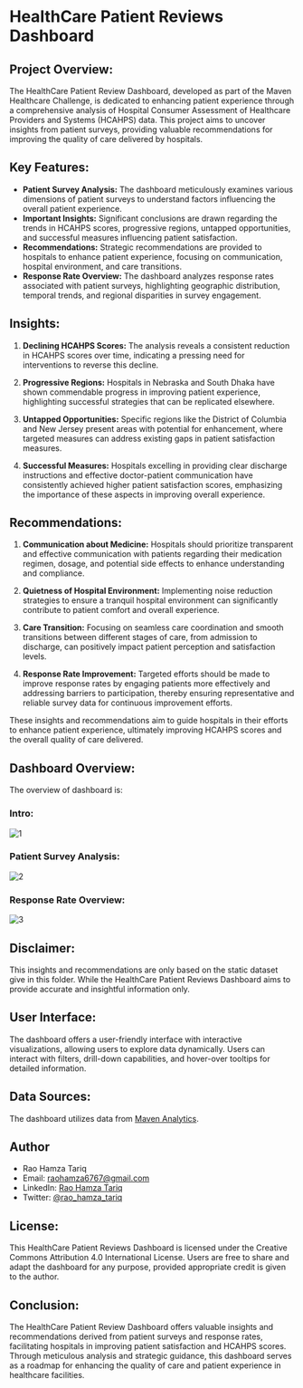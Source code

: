 # **HealthCare Patient Reviews Dashboard**

## **Project Overview:**
The HealthCare Patient Review Dashboard, developed as part of the Maven Healthcare Challenge, is dedicated to enhancing patient experience through a comprehensive analysis of Hospital Consumer Assessment of Healthcare Providers and Systems (HCAHPS) data. This project aims to uncover insights from patient surveys, providing valuable recommendations for improving the quality of care delivered by hospitals.

## **Key Features:**
- **Patient Survey Analysis:** The dashboard meticulously examines various dimensions of patient surveys to understand factors influencing the overall patient experience.
- **Important Insights:** Significant conclusions are drawn regarding the trends in HCAHPS scores, progressive regions, untapped opportunities, and successful measures influencing patient satisfaction.
- **Recommendations:** Strategic recommendations are provided to hospitals to enhance patient experience, focusing on communication, hospital environment, and care transitions.
- **Response Rate Overview:** The dashboard analyzes response rates associated with patient surveys, highlighting geographic distribution, temporal trends, and regional disparities in survey engagement.

## **Insights:**

1. **Declining HCAHPS Scores:** The analysis reveals a consistent reduction in HCAHPS scores over time, indicating a pressing need for interventions to reverse this decline.
   
2. **Progressive Regions:** Hospitals in Nebraska and South Dhaka have shown commendable progress in improving patient experience, highlighting successful strategies that can be replicated elsewhere.
   
3. **Untapped Opportunities:** Specific regions like the District of Columbia and New Jersey present areas with potential for enhancement, where targeted measures can address existing gaps in patient satisfaction measures.
   
4. **Successful Measures:** Hospitals excelling in providing clear discharge instructions and effective doctor-patient communication have consistently achieved higher patient satisfaction scores, emphasizing the importance of these aspects in improving overall experience.

## **Recommendations:**

1. **Communication about Medicine:** Hospitals should prioritize transparent and effective communication with patients regarding their medication regimen, dosage, and potential side effects to enhance understanding and compliance.
   
2. **Quietness of Hospital Environment:** Implementing noise reduction strategies to ensure a tranquil hospital environment can significantly contribute to patient comfort and overall experience.
   
3. **Care Transition:** Focusing on seamless care coordination and smooth transitions between different stages of care, from admission to discharge, can positively impact patient perception and satisfaction levels.
   
4. **Response Rate Improvement:** Targeted efforts should be made to improve response rates by engaging patients more effectively and addressing barriers to participation, thereby ensuring representative and reliable survey data for continuous improvement efforts.

These insights and recommendations aim to guide hospitals in their efforts to enhance patient experience, ultimately improving HCAHPS scores and the overall quality of care delivered.

## Dashboard Overview:
The overview of dashboard is:

### Intro:
![1](https://github.com/RaoHamzaTariq/Power-BI-Projects/assets/147372279/993528ed-ff44-4387-87f9-a507fa633d45)
### Patient Survey Analysis:
![2](https://github.com/RaoHamzaTariq/Power-BI-Projects/assets/147372279/7505b1c1-9d93-4dd2-899c-35254dda06fd)
### Response Rate Overview:
![3](https://github.com/RaoHamzaTariq/Power-BI-Projects/assets/147372279/99e4146d-f3c0-4472-8a0f-de9c9f2b0c02)

## Disclaimer:
This insights and recommendations are only based on the static dataset give in this folder. While the HealthCare Patient Reviews Dashboard aims to provide accurate and insightful information only.

## User Interface:
The dashboard offers a user-friendly interface with interactive visualizations, allowing users to explore data dynamically. Users can interact with filters, drill-down capabilities, and hover-over tooltips for detailed information.

## Data Sources:
The dashboard utilizes data from [Maven Analytics](https://mavenanalytics.io/challenges/maven-healthcare-challenge/26).

## Author
- Rao Hamza Tariq
- Email: raohamza6767@gmail.com
- LinkedIn: [Rao Hamza Tariq](https://www.linkedin.com/in/rao-hamza-tariq/)
- Twitter: [@rao_hamza_tariq](https://twitter.com/rao_hamza_tariq)

## License: 
This HealthCare Patient Reviews Dashboard is licensed under the Creative Commons Attribution 4.0 International License. Users are free to share and adapt the dashboard for any purpose, provided appropriate credit is given to the author.


## **Conclusion:**
The HealthCare Patient Review Dashboard offers valuable insights and recommendations derived from patient surveys and response rates, facilitating hospitals in improving patient satisfaction and HCAHPS scores. Through meticulous analysis and strategic guidance, this dashboard serves as a roadmap for enhancing the quality of care and patient experience in healthcare facilities.
